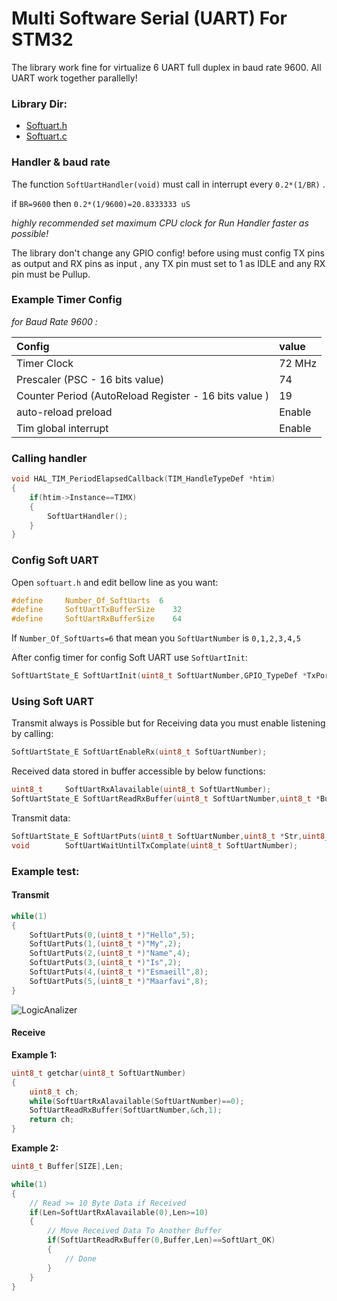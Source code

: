 # Multi Software Serial (UART) For STM32

The library work fine for virtualize 6 UART full duplex in baud rate 9600.
All UART work together parallelly!



### Library Dir:

* [Softuart.h](./softuart.h)
* [Softuart.c](./softuart.c)


### Handler & baud rate

The function `SoftUartHandler(void)` must call in interrupt every `0.2*(1/BR)` .

if `BR=9600` then `0.2*(1/9600)=20.8333333 uS` 

*highly recommended set maximum CPU clock for Run Handler faster as possible!*

The library don't change any GPIO config!
before using must config TX pins as output and RX pins as input , any TX pin must set to 1 as IDLE and any RX pin must be Pullup.



### Example Timer Config 

*for Baud Rate 9600 :*

| Config                                                | value  |
| :---------------------------------------------------- | :----- |
| Timer Clock                                           | 72 MHz |
| Prescaler (PSC - 16 bits value)                       | 74     |
| Counter Period (AutoReload Register - 16 bits value ) | 19     |
| auto-reload preload                                   | Enable |
| Tim global interrupt                                  | Enable |



### Calling handler

```c
void HAL_TIM_PeriodElapsedCallback(TIM_HandleTypeDef *htim)
{
	if(htim->Instance==TIMX)
	{
		SoftUartHandler();
	}
}
```



### Config Soft UART

Open `softuart.h` and edit bellow line as you want:

```c
#define 	Number_Of_SoftUarts	 6
#define		SoftUartTxBufferSize	32
#define		SoftUartRxBufferSize	64
```

If `Number_Of_SoftUarts=6` that mean you `SoftUartNumber` is `0,1,2,3,4,5` 

After config timer for config Soft UART use `SoftUartInit`:

```c
SoftUartState_E SoftUartInit(uint8_t SoftUartNumber,GPIO_TypeDef *TxPort,uint16_t TxPin,GPIO_TypeDef *RxPort,uint16_t RxPin);
```



### Using Soft UART

Transmit always is Possible but for Receiving data you must enable listening by calling:

```c
SoftUartState_E SoftUartEnableRx(uint8_t SoftUartNumber);
```

Received data stored in buffer accessible by below functions:

```c
uint8_t 	SoftUartRxAlavailable(uint8_t SoftUartNumber);
SoftUartState_E SoftUartReadRxBuffer(uint8_t SoftUartNumber,uint8_t *Buffer,uint8_t Len);
```

Transmit data:

```c
SoftUartState_E SoftUartPuts(uint8_t SoftUartNumber,uint8_t *Str,uint8_t Len);
void 		SoftUartWaitUntilTxComplate(uint8_t SoftUartNumber);
```


### Example test:
#### Transmit
```c
while(1)
{
	SoftUartPuts(0,(uint8_t *)"Hello",5);
	SoftUartPuts(1,(uint8_t *)"My",2);
	SoftUartPuts(2,(uint8_t *)"Name",4);
	SoftUartPuts(3,(uint8_t *)"Is",2);
	SoftUartPuts(4,(uint8_t *)"Esmaeill",8);
	SoftUartPuts(5,(uint8_t *)"Maarfavi",8);
}
```
![LogicAnalizer](https://user-images.githubusercontent.com/64005694/121798942-836e1380-cc3e-11eb-96bd-faa72cd72c03.jpg)

#### Receive
**Example 1:**

```c
uint8_t getchar(uint8_t SoftUartNumber)
{
    uint8_t ch;
    while(SoftUartRxAlavailable(SoftUartNumber)==0);
    SoftUartReadRxBuffer(SoftUartNumber,&ch,1);
    return ch;
}
```
**Example 2:**

```c
uint8_t Buffer[SIZE],Len;

while(1)
{
	// Read >= 10 Byte Data if Received
	if(Len=SoftUartRxAlavailable(0),Len>=10)
	{
		// Move Received Data To Another Buffer
		if(SoftUartReadRxBuffer(0,Buffer,Len)==SoftUart_OK)
		{
			// Done
		}
	}
}
```
